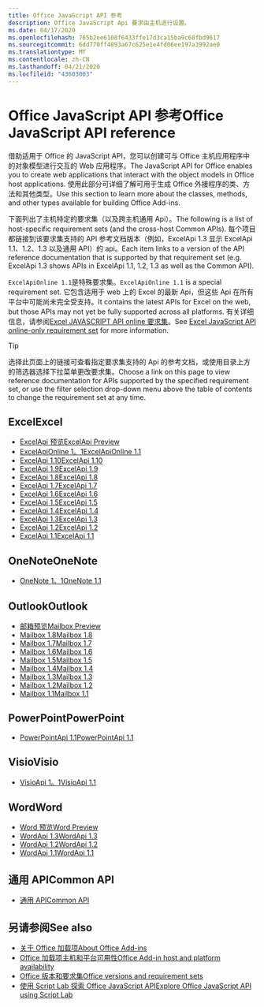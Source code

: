 ```yaml
---
title: Office JavaScript API 参考
description: Office JavaScript Api 要求由主机进行设置。
ms.date: 04/17/2020
ms.openlocfilehash: 765b2ee6108f6433ffe17d3ca15ba9c68fbd9617
ms.sourcegitcommit: 6dd770ff4893a67c625e1e4fd06ee197a3992ae0
ms.translationtype: MT
ms.contentlocale: zh-CN
ms.lasthandoff: 04/21/2020
ms.locfileid: "43603003"
---
```

# <a name="office-javascript-api-reference"></a><span data-ttu-id="56644-103">Office JavaScript API 参考</span><span class="sxs-lookup"><span data-stu-id="56644-103">Office JavaScript API reference</span></span>

<span data-ttu-id="56644-104">借助适用于 Office 的 JavaScript API，您可以创建可与 Office 主机应用程序中的对象模型进行交互的 Web 应用程序。</span><span class="sxs-lookup"><span data-stu-id="56644-104">The JavaScript API for Office enables you to create web applications that interact with the object models in Office host applications.</span></span> <span data-ttu-id="56644-105">使用此部分可详细了解可用于生成 Office 外接程序的类、方法和其他类型。</span><span class="sxs-lookup"><span data-stu-id="56644-105">Use this section to learn more about the classes, methods, and other types available for building Office Add-ins.</span></span>

<span data-ttu-id="56644-106">下面列出了主机特定的要求集（以及跨主机通用 Api）。</span><span class="sxs-lookup"><span data-stu-id="56644-106">The following is a list of host-specific requirement sets (and the cross-host Common APIs).</span></span> <span data-ttu-id="56644-107">每个项目都链接到该要求集支持的 API 参考文档版本（例如，ExcelApi 1.3 显示 ExcelApi 1.1、1.2、1.3 以及通用 API）的 api。</span><span class="sxs-lookup"><span data-stu-id="56644-107">Each item links to a version of the API reference documentation that is supported by that requirement set (e.g. ExcelApi 1.3 shows APIs in ExcelApi 1.1, 1.2, 1.3 as well as the Common API).</span></span>

<span data-ttu-id="56644-108">`ExcelApiOnline 1.1`是特殊要求集。</span><span class="sxs-lookup"><span data-stu-id="56644-108">`ExcelApiOnline 1.1` is a special requirement set.</span></span> <span data-ttu-id="56644-109">它包含适用于 web 上的 Excel 的最新 Api，但这些 Api 在所有平台中可能尚未完全受支持。</span><span class="sxs-lookup"><span data-stu-id="56644-109">It contains the latest APIs for Excel on the web, but those APIs may not yet be fully supported across all platforms.</span></span> <span data-ttu-id="56644-110">有关详细信息，请参阅[Excel JAVASCRIPT API online 要求集](/office/dev/add-ins/reference/requirement-sets/excel-api-online-requirement-set)。</span><span class="sxs-lookup"><span data-stu-id="56644-110">See [Excel JavaScript API online-only requirement set](/office/dev/add-ins/reference/requirement-sets/excel-api-online-requirement-set) for more information.</span></span>

> [!TIP]
> <span data-ttu-id="56644-111">选择此页面上的链接可查看指定要求集支持的 Api 的参考文档，或使用目录上方的筛选器选择下拉菜单更改要求集。</span><span class="sxs-lookup"><span data-stu-id="56644-111">Choose a link on this page to view reference documentation for APIs supported by the specified requirement set, or use the filter selection drop-down menu above the table of contents to change the requirement set at any time.</span></span>

## <a name="excel"></a><span data-ttu-id="56644-112">Excel</span><span class="sxs-lookup"><span data-stu-id="56644-112">Excel</span></span>

- [<span data-ttu-id="56644-113">ExcelApi 预览</span><span class="sxs-lookup"><span data-stu-id="56644-113">ExcelApi Preview</span></span>](/javascript/api/excel?view=excel-js-preview)
- [<span data-ttu-id="56644-114">ExcelApiOnline 1。1</span><span class="sxs-lookup"><span data-stu-id="56644-114">ExcelApiOnline 1.1</span></span>](/javascript/api/excel?view=excel-js-online)
- [<span data-ttu-id="56644-115">ExcelApi 1.10</span><span class="sxs-lookup"><span data-stu-id="56644-115">ExcelApi 1.10</span></span>](/javascript/api/excel?view=excel-js-1.10)
- [<span data-ttu-id="56644-116">ExcelApi 1.9</span><span class="sxs-lookup"><span data-stu-id="56644-116">ExcelApi 1.9</span></span>](/javascript/api/excel?view=excel-js-1.9)
- [<span data-ttu-id="56644-117">ExcelApi 1.8</span><span class="sxs-lookup"><span data-stu-id="56644-117">ExcelApi 1.8</span></span>](/javascript/api/excel?view=excel-js-1.8)
- [<span data-ttu-id="56644-118">ExcelApi 1.7</span><span class="sxs-lookup"><span data-stu-id="56644-118">ExcelApi 1.7</span></span>](/javascript/api/excel?view=excel-js-1.7)
- [<span data-ttu-id="56644-119">ExcelApi 1.6</span><span class="sxs-lookup"><span data-stu-id="56644-119">ExcelApi 1.6</span></span>](/javascript/api/excel?view=excel-js-1.6)
- [<span data-ttu-id="56644-120">ExcelApi 1.5</span><span class="sxs-lookup"><span data-stu-id="56644-120">ExcelApi 1.5</span></span>](/javascript/api/excel?view=excel-js-1.5)
- [<span data-ttu-id="56644-121">ExcelApi 1.4</span><span class="sxs-lookup"><span data-stu-id="56644-121">ExcelApi 1.4</span></span>](/javascript/api/excel?view=excel-js-1.4)
- [<span data-ttu-id="56644-122">ExcelApi 1.3</span><span class="sxs-lookup"><span data-stu-id="56644-122">ExcelApi 1.3</span></span>](/javascript/api/excel?view=excel-js-1.3)
- [<span data-ttu-id="56644-123">ExcelApi 1.2</span><span class="sxs-lookup"><span data-stu-id="56644-123">ExcelApi 1.2</span></span>](/javascript/api/excel?view=excel-js-1.2)
- [<span data-ttu-id="56644-124">ExcelApi 1.1</span><span class="sxs-lookup"><span data-stu-id="56644-124">ExcelApi 1.1</span></span>](/javascript/api/excel?view=excel-js-1.1)

## <a name="onenote"></a><span data-ttu-id="56644-125">OneNote</span><span class="sxs-lookup"><span data-stu-id="56644-125">OneNote</span></span>

- [<span data-ttu-id="56644-126">OneNote 1。1</span><span class="sxs-lookup"><span data-stu-id="56644-126">OneNote 1.1</span></span>](/javascript/api/onenote?view=onenote-js-1.1)

## <a name="outlook"></a><span data-ttu-id="56644-127">Outlook</span><span class="sxs-lookup"><span data-stu-id="56644-127">Outlook</span></span>

- [<span data-ttu-id="56644-128">邮箱预览</span><span class="sxs-lookup"><span data-stu-id="56644-128">Mailbox Preview</span></span>](/javascript/api/outlook?view=outlook-js-preview)
- [<span data-ttu-id="56644-129">Mailbox 1.8</span><span class="sxs-lookup"><span data-stu-id="56644-129">Mailbox 1.8</span></span>](/javascript/api/outlook?view=outlook-js-1.8)
- [<span data-ttu-id="56644-130">Mailbox 1.7</span><span class="sxs-lookup"><span data-stu-id="56644-130">Mailbox 1.7</span></span>](/javascript/api/outlook?view=outlook-js-1.7)
- [<span data-ttu-id="56644-131">Mailbox 1.6</span><span class="sxs-lookup"><span data-stu-id="56644-131">Mailbox 1.6</span></span>](/javascript/api/outlook?view=outlook-js-1.6)
- [<span data-ttu-id="56644-132">Mailbox 1.5</span><span class="sxs-lookup"><span data-stu-id="56644-132">Mailbox 1.5</span></span>](/javascript/api/outlook?view=outlook-js-1.5)
- [<span data-ttu-id="56644-133">Mailbox 1.4</span><span class="sxs-lookup"><span data-stu-id="56644-133">Mailbox 1.4</span></span>](/javascript/api/outlook?view=outlook-js-1.4)
- [<span data-ttu-id="56644-134">Mailbox 1.3</span><span class="sxs-lookup"><span data-stu-id="56644-134">Mailbox 1.3</span></span>](/javascript/api/outlook?view=outlook-js-1.3)
- [<span data-ttu-id="56644-135">Mailbox 1.2</span><span class="sxs-lookup"><span data-stu-id="56644-135">Mailbox 1.2</span></span>](/javascript/api/outlook?view=outlook-js-1.2)
- [<span data-ttu-id="56644-136">Mailbox 1.1</span><span class="sxs-lookup"><span data-stu-id="56644-136">Mailbox 1.1</span></span>](/javascript/api/outlook?view=outlook-js-1.1)

## <a name="powerpoint"></a><span data-ttu-id="56644-137">PowerPoint</span><span class="sxs-lookup"><span data-stu-id="56644-137">PowerPoint</span></span>

- [<span data-ttu-id="56644-138">PowerPointApi 1.1</span><span class="sxs-lookup"><span data-stu-id="56644-138">PowerPointApi 1.1</span></span>](/javascript/api/powerpoint?view=powerpoint-js-1.1)

## <a name="visio"></a><span data-ttu-id="56644-139">Visio</span><span class="sxs-lookup"><span data-stu-id="56644-139">Visio</span></span>

- [<span data-ttu-id="56644-140">VisioApi 1。1</span><span class="sxs-lookup"><span data-stu-id="56644-140">VisioApi 1.1</span></span>](/javascript/api/visio?view=visio-js-1.1)

## <a name="word"></a><span data-ttu-id="56644-141">Word</span><span class="sxs-lookup"><span data-stu-id="56644-141">Word</span></span>

- [<span data-ttu-id="56644-142">Word 预览</span><span class="sxs-lookup"><span data-stu-id="56644-142">Word Preview</span></span>](/javascript/api/word?view=word-js-preview)
- [<span data-ttu-id="56644-143">WordApi 1.3</span><span class="sxs-lookup"><span data-stu-id="56644-143">WordApi 1.3</span></span>](/javascript/api/word?view=word-js-1.3)
- [<span data-ttu-id="56644-144">WordApi 1.2</span><span class="sxs-lookup"><span data-stu-id="56644-144">WordApi 1.2</span></span>](/javascript/api/word?view=word-js-1.2)
- [<span data-ttu-id="56644-145">WordApi 1.1</span><span class="sxs-lookup"><span data-stu-id="56644-145">WordApi 1.1</span></span>](/javascript/api/word?view=word-js-1.1)

## <a name="common-api"></a><span data-ttu-id="56644-146">通用 API</span><span class="sxs-lookup"><span data-stu-id="56644-146">Common API</span></span>

- [<span data-ttu-id="56644-147">通用 API</span><span class="sxs-lookup"><span data-stu-id="56644-147">Common API</span></span>](/javascript/api/office?view=common-js)

## <a name="see-also"></a><span data-ttu-id="56644-148">另请参阅</span><span class="sxs-lookup"><span data-stu-id="56644-148">See also</span></span>

- [<span data-ttu-id="56644-149">关于 Office 加载项</span><span class="sxs-lookup"><span data-stu-id="56644-149">About Office Add-ins</span></span>](/office/dev/add-ins/overview)
- [<span data-ttu-id="56644-150">Office 加载项主机和平台可用性</span><span class="sxs-lookup"><span data-stu-id="56644-150">Office Add-in host and platform availability</span></span>](/office/dev/add-ins/overview/office-add-in-availability)
- [<span data-ttu-id="56644-151">Office 版本和要求集</span><span class="sxs-lookup"><span data-stu-id="56644-151">Office versions and requirement sets</span></span>](/office/dev/add-ins/develop/office-versions-and-requirement-sets)
- [<span data-ttu-id="56644-152">使用 Script Lab 探索 Office JavaScript API</span><span class="sxs-lookup"><span data-stu-id="56644-152">Explore Office JavaScript API using Script Lab</span></span>](/office/dev/add-ins/overview/explore-with-script-lab)
